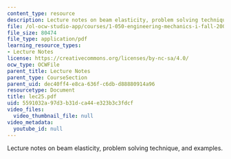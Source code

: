 ```yaml
---
content_type: resource
description: Lecture notes on beam elasticity, problem solving technique, and examples.
file: /ol-ocw-studio-app/courses/1-050-engineering-mechanics-i-fall-2007/5591032a97d3b31dca44e323b3c3fdcf_lec25.pdf
file_size: 80474
file_type: application/pdf
learning_resource_types:
- Lecture Notes
license: https://creativecommons.org/licenses/by-nc-sa/4.0/
ocw_type: OCWFile
parent_title: Lecture Notes
parent_type: CourseSection
parent_uid: dec40ff4-e8ca-636f-c6db-d88880914a96
resourcetype: Document
title: lec25.pdf
uid: 5591032a-97d3-b31d-ca44-e323b3c3fdcf
video_files:
  video_thumbnail_file: null
video_metadata:
  youtube_id: null
---
```

Lecture notes on beam elasticity, problem solving technique, and examples.